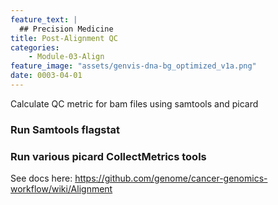 ```yaml
---
feature_text: |
  ## Precision Medicine
title: Post-Alignment QC
categories:
    - Module-03-Align
feature_image: "assets/genvis-dna-bg_optimized_v1a.png"
date: 0003-04-01
---
```


Calculate QC metric for bam files using samtools and picard

### Run Samtools flagstat


### Run various picard CollectMetrics tools



See docs here: https://github.com/genome/cancer-genomics-workflow/wiki/Alignment

